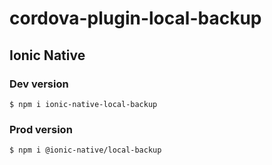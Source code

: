 # cordova-plugin-local-backup

## Ionic Native

### Dev version

    $ npm i ionic-native-local-backup

### Prod version

    $ npm i @ionic-native/local-backup
